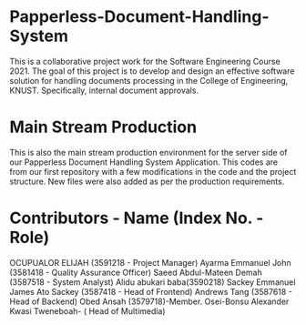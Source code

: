 # Papperless-Document-Handling-System

This is a collaborative project work for the Software Engineering Course 2021.
The goal of this project is to develop and design an effective software solution for
handling documents processing in the College of Engineering, KNUST. Specifically,
internal document approvals.

# Main Stream Production
This is also the main stream production environment for the server side of our 
Papperless Document Handling System Application. This codes are from our first 
repository with a few modifications in the code and the project structure.
New files were also added as per the production requirements.

# Contributors - Name (Index No. - Role)

OCUPUALOR ELIJAH (3591218 - Project Manager)
Ayarma Emmanuel John (3581418 - Quality Assurance Officer)
Saeed Abdul-Mateen Demah (3587518 - System Analyst)
Alidu abukari baba(3590218)
Sackey Emmanuel James Ato Sackey (3587418 - Head of Frontend)
Andrews Tang (3587618 - Head of Backend)
Obed Ansah (3579718)-Member. Osei-Bonsu Alexander Kwasi Tweneboah- ( Head of Multimedia)
